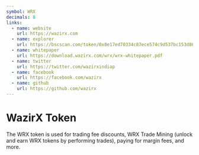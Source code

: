 ```yaml
---
symbol: WRX
decimals: 8
links:
  - name: website
    url: https://wazirx.com
  - name: explorer
    url: https://bscscan.com/token/0x8e17ed70334c87ece574c9d537bc153d8609e2a3
  - name: whitepaper
    url: https://download.wazirx.com/wrx/wrx-whitepaper.pdf
  - name: twitter
    url: https://twitter.com/wazirxindiap
  - name: facebook
    url: https://facebook.com/wazirx
  - name: github
    url: https://github.com/wazirx
---
```


# WazirX Token

The WRX token is used for trading fee discounts, WRX Trade Mining (unlock and earn WRX tokens by performing trades), paying for margin fees, and more.
